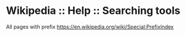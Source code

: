 # Wikipedia :: Help :: Searching tools

All pages with prefix
https://en.wikipedia.org/wiki/Special:PrefixIndex
